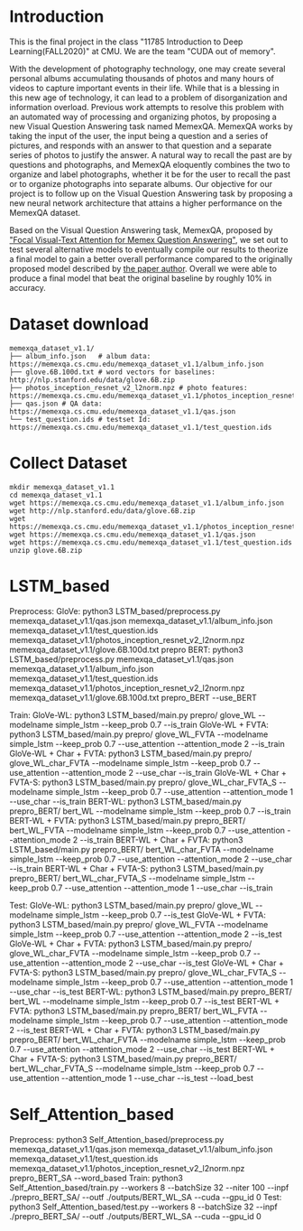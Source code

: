 # Introduction
This is the final project in the class "11785 Introduction to Deep Learning(FALL2020)" at CMU. We are the team "CUDA out of memory". 

With the development of photography technology, one may create several personal albums accumulating thousands of photos and many hours of videos to capture important events in their life. While that is a blessing in this new age of technology, it can lead to a problem of disorganization and information overload. Previous work attempts to resolve this problem with an automated way of processing and organizing photos, by proposing a new Visual Question Answering task named MemexQA. MemexQA works by taking the input of the user, the input being a question and a series of pictures, and responds with an answer to that question and a separate series of photos to justify the answer. A natural way to recall the past are by questions and photographs, and MemexQA eloquently combines the two to organize and label photographs, whether it be for the user to recall the past or to organize photographs into separate albums. Our objective for our project is to follow up on the Visual Question Answering task by proposing a new neural network architecture that attains a higher performance on the MemexQA dataset.

Based on the Visual Question Answering task, MemexQA, proposed by ["Focal Visual-Text Attention for Memex Question Answering"](https://ieeexplore.ieee.org/stamp/stamp.jsp?tp=&arnumber=8603827), we set out to test several alternative models to eventually compile our results to theorize a final model to gain a better overall performance compared to the originally proposed model described by [the paper author](https://github.com/JunweiLiang/MemexQA_StarterCode). Overall we were able to produce a final model that beat the original baseline by roughly 10% in accuracy. 

# Dataset download
	memexqa_dataset_v1.1/
	├── album_info.json   # album data: https://memexqa.cs.cmu.edu/memexqa_dataset_v1.1/album_info.json
	├── glove.6B.100d.txt # word vectors for baselines:  http://nlp.stanford.edu/data/glove.6B.zip
	├── photos_inception_resnet_v2_l2norm.npz # photo features: https://memexqa.cs.cmu.edu/memexqa_dataset_v1.1/photos_inception_resnet_v2_l2norm.npz
	├── qas.json # QA data: https://memexqa.cs.cmu.edu/memexqa_dataset_v1.1/qas.json
	└── test_question.ids # testset Id: https://memexqa.cs.cmu.edu/memexqa_dataset_v1.1/test_question.ids

# Collect Dataset
    mkdir memexqa_dataset_v1.1 
    cd memexqa_dataset_v1.1 
    wget https://memexqa.cs.cmu.edu/memexqa_dataset_v1.1/album_info.json
    wget http://nlp.stanford.edu/data/glove.6B.zip
    wget https://memexqa.cs.cmu.edu/memexqa_dataset_v1.1/photos_inception_resnet_v2_l2norm.npz
    wget https://memexqa.cs.cmu.edu/memexqa_dataset_v1.1/qas.json
    wget https://memexqa.cs.cmu.edu/memexqa_dataset_v1.1/test_question.ids
    unzip glove.6B.zip

# LSTM_based
Preprocess:
GloVe:
    python3 LSTM_based/preprocess.py memexqa_dataset_v1.1/qas.json memexqa_dataset_v1.1/album_info.json memexqa_dataset_v1.1/test_question.ids memexqa_dataset_v1.1/photos_inception_resnet_v2_l2norm.npz memexqa_dataset_v1.1/glove.6B.100d.txt prepro
BERT:
    python3 LSTM_based/preprocess.py memexqa_dataset_v1.1/qas.json memexqa_dataset_v1.1/album_info.json memexqa_dataset_v1.1/test_question.ids memexqa_dataset_v1.1/photos_inception_resnet_v2_l2norm.npz memexqa_dataset_v1.1/glove.6B.100d.txt prepro_BERT --use_BERT

Train:
GloVe-WL:
    python3 LSTM_based/main.py prepro/ glove_WL --modelname simple_lstm --keep_prob 0.7 --is_train
GloVe-WL + FVTA:
    python3 LSTM_based/main.py prepro/ glove_WL_FVTA --modelname simple_lstm --keep_prob 0.7 --use_attention --attention_mode 2 --is_train
GloVe-WL + Char + FVTA:
    python3 LSTM_based/main.py prepro/ glove_WL_char_FVTA --modelname simple_lstm --keep_prob 0.7  --use_attention --attention_mode 2 --use_char --is_train
GloVe-WL + Char + FVTA-S:
    python3 LSTM_based/main.py prepro/ glove_WL_char_FVTA_S --modelname simple_lstm --keep_prob 0.7 --use_attention --attention_mode 1 --use_char --is_train
BERT-WL:
    python3 LSTM_based/main.py prepro_BERT/ bert_WL --modelname simple_lstm --keep_prob 0.7 --is_train
BERT-WL + FVTA:
    python3 LSTM_based/main.py prepro_BERT/ bert_WL_FVTA --modelname simple_lstm --keep_prob 0.7 --use_attention --attention_mode 2 --is_train
BERT-WL + Char + FVTA:
    python3 LSTM_based/main.py prepro_BERT/ bert_WL_char_FVTA --modelname simple_lstm --keep_prob 0.7  --use_attention --attention_mode 2 --use_char --is_train
BERT-WL + Char + FVTA-S:
    python3 LSTM_based/main.py prepro_BERT/ bert_WL_char_FVTA_S --modelname simple_lstm --keep_prob 0.7 --use_attention --attention_mode 1 --use_char --is_train

Test:
GloVe-WL:
    python3 LSTM_based/main.py prepro/ glove_WL --modelname simple_lstm --keep_prob 0.7 --is_test
GloVe-WL + FVTA:
    python3 LSTM_based/main.py prepro/ glove_WL_FVTA --modelname simple_lstm --keep_prob 0.7 --use_attention --attention_mode 2 --is_test
GloVe-WL + Char + FVTA:
    python3 LSTM_based/main.py prepro/ glove_WL_char_FVTA --modelname simple_lstm --keep_prob 0.7  --use_attention --attention_mode 2 --use_char --is_test
GloVe-WL + Char + FVTA-S:
    python3 LSTM_based/main.py prepro/ glove_WL_char_FVTA_S --modelname simple_lstm --keep_prob 0.7 --use_attention --attention_mode 1 --use_char --is_test
BERT-WL:
    python3 LSTM_based/main.py prepro_BERT/ bert_WL --modelname simple_lstm --keep_prob 0.7 --is_test
BERT-WL + FVTA:
    python3 LSTM_based/main.py prepro_BERT/ bert_WL_FVTA --modelname simple_lstm --keep_prob 0.7 --use_attention --attention_mode 2 --is_test
BERT-WL + Char + FVTA:
    python3 LSTM_based/main.py prepro_BERT/ bert_WL_char_FVTA --modelname simple_lstm --keep_prob 0.7  --use_attention --attention_mode 2 --use_char --is_test
BERT-WL + Char + FVTA-S:
    python3 LSTM_based/main.py prepro_BERT/ bert_WL_char_FVTA_S --modelname simple_lstm --keep_prob 0.7 --use_attention --attention_mode 1 --use_char --is_test --load_best

# Self_Attention_based
Preprocess:
    python3 Self_Attention_based/preprocess.py memexqa_dataset_v1.1/qas.json memexqa_dataset_v1.1/album_info.json memexqa_dataset_v1.1/test_question.ids memexqa_dataset_v1.1/photos_inception_resnet_v2_l2norm.npz prepro_BERT_SA --word_based
Train:
    python3 Self_Attention_based/train.py --workers 8 --batchSize 32 --niter 100 --inpf ./prepro_BERT_SA/ --outf ./outputs/BERT_WL_SA --cuda --gpu_id 0
Test:
    python3 Self_Attention_based/test.py --workers 8 --batchSize 32 --inpf ./prepro_BERT_SA/ --outf ./outputs/BERT_WL_SA --cuda --gpu_id 0
